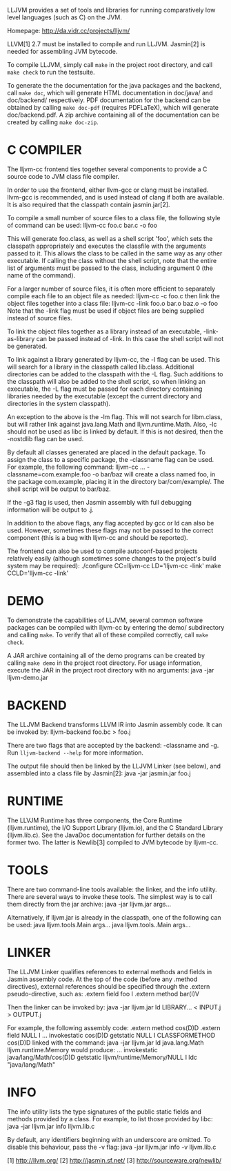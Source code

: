 LLJVM provides a set of tools and libraries for running comparatively low level
languages (such as C) on the JVM.

Homepage: http://da.vidr.cc/projects/lljvm/

LLVM[1] 2.7 must be installed to compile and run LLJVM. Jasmin[2] is needed for
assembling JVM bytecode.

To compile LLJVM, simply call `make` in the project root directory, and call
`make check` to run the testsuite.

To generate the the documentation for the java packages and the backend, call
`make doc`, which will generate HTML documentation in doc/java/ and
doc/backend/ respectively. PDF documentation for the backend can be obtained by
calling `make doc-pdf` (requires PDFLaTeX), which will generate
doc/backend.pdf. A zip archive containing all of the documentation can be
created by calling `make doc-zip`.


# C COMPILER
The lljvm-cc frontend ties together several components to provide a C source
code to JVM class file compiler.

In order to use the frontend, either llvm-gcc or clang must be installed.
llvm-gcc is recommended, and is used instead of clang if both are available.
It is also required that the classpath contain jasmin.jar[2].

To compile a small number of source files to a class file, the following style
of command can be used:
    lljvm-cc foo.c bar.c -o foo

This will generate foo.class, as well as a shell script 'foo', which sets the
classpath appropriately and executes the classfile with the arguments passed to
it. This allows the class to be called in the same way as any other executable.
If calling the class without the shell script, note that the entire list of
arguments must be passed to the class, including argument 0 (the name of the
command).

For a larger number of source files, it is often more efficient to separately
compile each file to an object file as needed:
    lljvm-cc -c foo.c
then link the object files together into a class file:
    lljvm-cc -link foo.o bar.o baz.o -o foo
Note that the -link flag must be used if object files are being supplied
instead of source files.

To link the object files together as a library instead of an executable,
-link-as-library can be passed instead of -link. In this case the shell script
will not be generated.

To link against a library generated by lljvm-cc, the -l<name> flag can be used.
This will search for a library in the classpath called lib<name>.class.
Additional directories can be added to the classpath with the -L<path> flag.
Such additions to the classpath will also be added to the shell script, so
when linking an executable, the -L flag must be passed for each directory
containing libraries needed by the executable (except the current directory and
directories in the system classpath).

An exception to the above is the -lm flag. This will not search for libm.class,
but will rather link against java.lang.Math and lljvm.runtime.Math. Also, -lc
should not be used as libc is linked by default. If this is not desired, then
the -nostdlib flag can be used.

By default all classes generated are placed in the default package. To assign
the class to a specific package, the -classname flag can be used. For example,
the following command:
    lljvm-cc ... -classname=com.example.foo -o bar/baz
will create a class named foo, in the package com.example, placing it in the
directory bar/com/example/. The shell script will be output to bar/baz.

If the -g3 flag is used, then Jasmin assembly with full debugging information
will be output to <output>.j.

In addition to the above flags, any flag accepted by gcc or ld can also be
used. However, sometimes these flags may not be passed to the correct
component (this is a bug with lljvm-cc and should be reported).

The frontend can also be used to compile autoconf-based projects relatively
easily (although sometimes some changes to the project's build system may be
required):
    ./configure CC=lljvm-cc LD='lljvm-cc -link'
    make CCLD='lljvm-cc -link'


# DEMO
To demonstrate the capabilities of LLJVM, several common software packages can
be compiled with lljvm-cc by entering the demo/ subdirectory and calling
`make`. To verify that all of these compiled correctly, call `make check`.

A JAR archive containing all of the demo programs can be created by calling
`make demo` in the project root directory. For usage information, execute the
JAR in the project root directory with no arguments:
    java -jar lljvm-demo.jar


# BACKEND
The LLJVM Backend transforms LLVM IR into Jasmin assembly code.
It can be invoked by:
    lljvm-backend foo.bc > foo.j

There are two flags that are accepted by the backend: -classname and -g.
Run `lljvm-backend --help` for more information.

The output file should then be linked by the LLJVM Linker (see below), and
assembled into a class file by Jasmin[2]:
    java -jar jasmin.jar foo.j


# RUNTIME
The LLVJM Runtime has three components, the Core Runtime (lljvm.runtime), the
I/O Support Library (lljvm.io), and the C Standard Library (lljvm.lib.c). See
the JavaDoc documentation for further details on the former two. The latter is
Newlib[3] compiled to JVM bytecode by lljvm-cc.


# TOOLS
There are two command-line tools available: the linker, and the info utility.
There are several ways to invoke these tools. The simplest way is to call them
directly from the jar archive:
    java -jar lljvm.jar <cmd> args...

Alternatively, if lljvm.jar is already in the classpath, one of the following
can be used:
    java lljvm.tools.Main <cmd> args...
    java lljvm.tools.<cmd>.Main args...


# LINKER
The LLJVM Linker qualifies references to external methods and fields in Jasmin
assembly code. At the top of the code (before any .method directives), external
references should be specified through the .extern pseudo-directive, such as:
    .extern field foo I
    .extern method bar(I)V

Then the linker can be invoked by:
    java -jar lljvm.jar ld LIBRARY... < INPUT.j > OUTPUT.j

For example, the following assembly code:
    .extern method cos(D)D
    .extern field NULL I
    ...
    invokestatic cos(D)D
    getstatic NULL I
    CLASSFORMETHOD cos(D)D
linked with the command:
    java -jar lljvm.jar ld java.lang.Math lljvm.runtime.Memory
would produce:
    ...
    invokestatic java/lang/Math/cos(D)D
    getstatic lljvm/runtime/Memory/NULL I
    ldc "java/lang/Math"


# INFO
The info utility lists the type signatures of the public static fields and
methods provided by a class. For example, to list those provided by libc:
    java -jar lljvm.jar info lljvm.lib.c

By default, any identifiers beginning with an underscore are omitted. To
disable this behaviour, pass the -v flag:
    java -jar lljvm.jar info -v lljvm.lib.c


[1] http://llvm.org/
[2] http://jasmin.sf.net/
[3] http://sourceware.org/newlib/
